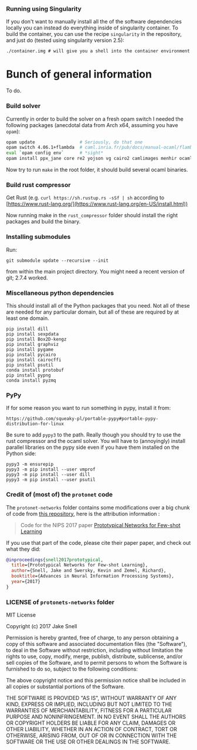 ### Running using Singularity

If you don't want to manually install all the of the software dependencies locally you can instead do everything inside of singularity container. To build the container, you can use the recipe `singularity` in the repository, and just do (tested using singularity version 2.5):

```sudo singularity build container.img singularity
./container.img # will give you a shell into the container environment
```

# Bunch of general information

To do.

### Build solver

Currently in order to build the solver on a fresh opam switch I needed the
following packages (anecdotal data from Arch x64, assuming you have `opam`):

```bash
opam update                 # Seriously, do that one
opam switch 4.06.1+flambda  # caml.inria.fr/pub/docs/manual-ocaml/flambda.html
eval `opam config env`      # *sight*
opam install ppx_jane core re2 yojson vg cairo2 camlimages menhir ocaml-protoc zmq
```

Now try to run `make` in the root folder, it should build several ocaml
binaries.

### Build rust compressor

Get Rust (e.g. `curl https://sh.rustup.rs -sSf | sh` according to
[https://www.rust-lang.org/](https://www.rust-lang.org/en-US/install.html))

Now running make in the `rust_compressor` folder should install the right
packages and build the binary.

### Installing submodules

Run:
```
git submodule update --recursive --init
```
from within the main project directory. You might need a recent version of git; 2.7.4 worked.

### Miscellaneous python dependencies

This should install all of the Python packages that you need. Not all
of these are needed for any particular domain, but all of these are
required by at least one domain.

```
pip install dill
pip install sexpdata
pip install Box2D-kengz
pip install graphviz
pip install pygame
pip install pycairo
pip install cairocffi
pip install psutil
conda install protobuf
pip install pypng
conda install pyzmq
```

### PyPy

If for some reason you want to run something in pypy, install it from:
```
https://github.com/squeaky-pl/portable-pypy#portable-pypy-distribution-for-linux
```
Be sure to add `pypy3` to the path. Really though you should try to
use the rust compressor and the ocaml solver. You will have to
(annoyingly) install parallel libraries on the pypy side even if you
have them installed on the Python side:

```
pypy3 -m ensurepip
pypy3 -m pip install --user vmprof
pypy3 -m pip install --user dill
pypy3 -m pip install --user psutil
```

### Credit of (most of) the `protonet` code

The `protonet-networks` folder contains some modifications over a big chunk of
code from [this repository](https://github.com/jakesnell/prototypical-networks), here is the attribution information :

> Code for the NIPS 2017 paper [Prototypical Networks for Few-shot Learning](http://papers.nips.cc/paper/6996-prototypical-networks-for-few-shot-learning.pdf)

If you use that part of the code, please cite their paper paper, and check out
what they did:

```bibtex
@inproceedings{snell2017prototypical,
  title={Prototypical Networks for Few-shot Learning},
  author={Snell, Jake and Swersky, Kevin and Zemel, Richard},
  booktitle={Advances in Neural Information Processing Systems},
  year={2017}
}
```

### LICENSE of `protonets-networks` folder

MIT License

Copyright (c) 2017 Jake Snell

Permission is hereby granted, free of charge, to any person obtaining a copy
of this software and associated documentation files (the "Software"), to deal
in the Software without restriction, including without limitation the rights
to use, copy, modify, merge, publish, distribute, sublicense, and/or sell
copies of the Software, and to permit persons to whom the Software is
furnished to do so, subject to the following conditions:

The above copyright notice and this permission notice shall be included in all
copies or substantial portions of the Software.

THE SOFTWARE IS PROVIDED "AS IS", WITHOUT WARRANTY OF ANY KIND, EXPRESS OR
IMPLIED, INCLUDING BUT NOT LIMITED TO THE WARRANTIES OF MERCHANTABILITY,
FITNESS FOR A PARTICULAR PURPOSE AND NONINFRINGEMENT. IN NO EVENT SHALL THE
AUTHORS OR COPYRIGHT HOLDERS BE LIABLE FOR ANY CLAIM, DAMAGES OR OTHER
LIABILITY, WHETHER IN AN ACTION OF CONTRACT, TORT OR OTHERWISE, ARISING FROM,
OUT OF OR IN CONNECTION WITH THE SOFTWARE OR THE USE OR OTHER DEALINGS IN THE
SOFTWARE.

